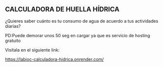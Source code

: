 ## CALCULADORA DE HUELLA HÍDRICA

¿Quieres saber cuánto es tu consumo de agua de acuerdo a tus actividades diarias?

PD:Puede demorar unos 50 seg en cargar ya que es servicio de hosting gratuito

Visítala en el siguiente link:

 https://labioc-calculadora-hidrica.onrender.com/
